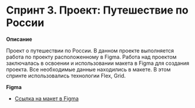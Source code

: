# Спринт 3. Проект: Путешествие по России

**Описание**

Проект о путешествии по России.
В данном проекте выполняется работа по проекту расположенному в Figma.
Работа над проектом заключалась в освоении и использовании макета в Figma для создания проекта. Все необходимые данные находились в макете. В этом спринте использовались технологии Flex, Grid.

**Figma**

* [Ссылка на макет в Figma](https://www.figma.com/file/5S2WSbEFL6awjVWJ0NWL8Q/Sprint-3_-Russia-_-desktop-mobile?node-id=28503%3A0)


